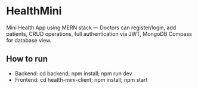 # HealthMini
Mini Health App using MERN stack — Doctors can register/login, add patients, CRUD operations, full authentication via JWT, MongoDB Compass for database view.
## How to run
- Backend: cd backend; npm install; npm run dev
- Frontend: cd health-mini-client; npm install; npm start
